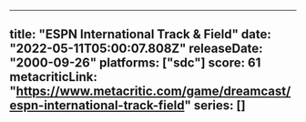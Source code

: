 
---
title: "ESPN International Track & Field"
date: "2022-05-11T05:00:07.808Z"
releaseDate: "2000-09-26"
platforms: ["sdc"]
score: 61
metacriticLink: "https://www.metacritic.com/game/dreamcast/espn-international-track-field"
series: []
---
